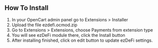 ## How To Install
1) In your OpenCart admin panel go to Extensions > Installer
2) Upload the file ezdefi.ocmod.zip
3) Go to Extensions > Extensions, choose Payments from extension type
4) You will see ezDeFi module there, click the Install button
5) After installing finished, click on edit button to update ezDeFi settings.